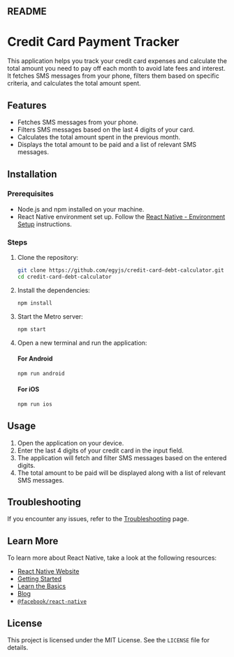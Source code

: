 ## README

# Credit Card Payment Tracker

This application helps you track your credit card expenses and calculate the total amount you need to pay off each month to avoid late fees and interest. It fetches SMS messages from your phone, filters them based on specific criteria, and calculates the total amount spent.

## Features

- Fetches SMS messages from your phone.
- Filters SMS messages based on the last 4 digits of your card.
- Calculates the total amount spent in the previous month.
- Displays the total amount to be paid and a list of relevant SMS messages.

## Installation

### Prerequisites

- Node.js and npm installed on your machine.
- React Native environment set up. Follow the [React Native - Environment Setup](https://reactnative.dev/docs/environment-setup) instructions.

### Steps

1. Clone the repository:

    ```bash
    git clone https://github.com/egyjs/credit-card-debt-calculator.git 
    cd credit-card-debt-calculator
    ```

2. Install the dependencies:

    ```bash
    npm install
    ```

3. Start the Metro server:

    ```bash
    npm start
    ```

4. Open a new terminal and run the application:

   #### For Android

    ```bash
    npm run android
    ```

   #### For iOS

    ```bash
    npm run ios
    ```

## Usage

1. Open the application on your device.
2. Enter the last 4 digits of your credit card in the input field.
3. The application will fetch and filter SMS messages based on the entered digits.
4. The total amount to be paid will be displayed along with a list of relevant SMS messages.

## Troubleshooting

If you encounter any issues, refer to the [Troubleshooting](https://reactnative.dev/docs/troubleshooting) page.

## Learn More

To learn more about React Native, take a look at the following resources:

- [React Native Website](https://reactnative.dev)
- [Getting Started](https://reactnative.dev/docs/environment-setup)
- [Learn the Basics](https://reactnative.dev/docs/getting-started)
- [Blog](https://reactnative.dev/blog)
- [`@facebook/react-native`](https://github.com/facebook/react-native)

## License

This project is licensed under the MIT License. See the `LICENSE` file for details.
